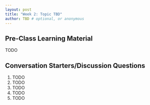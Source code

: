 ```yaml
---
layout: post
title: "Week 2: Topic TBD"
author: TBD # optional, or anonymous
---
```


## Pre-Class Learning Material

TODO

## Conversation Starters/Discussion Questions

1. TODO
2. TODO
3. TODO
4. TODO
5. TODO
